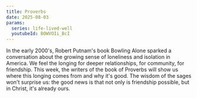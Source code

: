 ```yaml
---
title: Proverbs
date: 2025-08-03
params:
  series: life-lived-well
  youtubeId: BOWVOIi_BcI
---
```


In the early 2000's, Robert Putnam's book Bowling Alone sparked a conversation about the growing sense of loneliness and isolation in America. We feel the longing for deeper relationships, for community, for friendship. This week, the writers of the book of Proverbs will show us where this longing comes from and why it's good. The wisdom of the sages won't surprise us: the good news is that not only is friendship possible, but in Christ, it's already ours.
